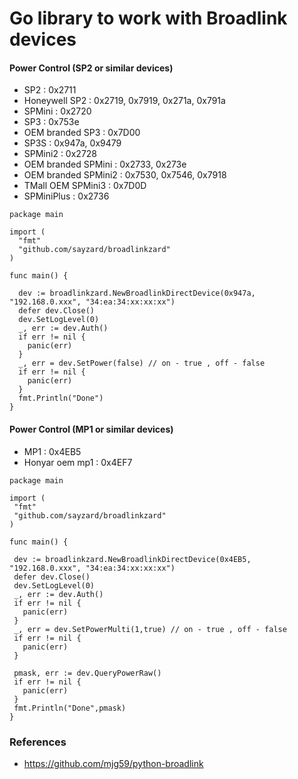 # Go library to work with Broadlink devices

#### Power Control (SP2 or similar devices)
 - SP2 : 0x2711
 - Honeywell SP2 : 0x2719, 0x7919, 0x271a, 0x791a 
 - SPMini : 0x2720
 - SP3 : 0x753e
 - OEM branded SP3 : 0x7D00
 - SP3S : 0x947a, 0x9479
 - SPMini2 : 0x2728
 - OEM branded SPMini : 0x2733, 0x273e
 - OEM branded SPMini2 : 0x7530, 0x7546, 0x7918
 - TMall OEM SPMini3 : 0x7D0D
 - SPMiniPlus : 0x2736
```
package main

import (
  "fmt"
  "github.com/sayzard/broadlinkzard"
)

func main() {

  dev := broadlinkzard.NewBroadlinkDirectDevice(0x947a, "192.168.0.xxx", "34:ea:34:xx:xx:xx")
  defer dev.Close()
  dev.SetLogLevel(0)
  _, err := dev.Auth()
  if err != nil {
    panic(err)
  }
  _, err = dev.SetPower(false) // on - true , off - false
  if err != nil {
    panic(err)
  }
  fmt.Println("Done")
}
```

#### Power Control (MP1 or similar devices)
 - MP1 : 0x4EB5
 - Honyar oem mp1 : 0x4EF7
 ```
package main

import (
  "fmt"
  "github.com/sayzard/broadlinkzard"
)

func main() {

  dev := broadlinkzard.NewBroadlinkDirectDevice(0x4EB5, "192.168.0.xxx", "34:ea:34:xx:xx:xx")
  defer dev.Close()
  dev.SetLogLevel(0)
  _, err := dev.Auth()
  if err != nil {
    panic(err)
  }
  _, err = dev.SetPowerMulti(1,true) // on - true , off - false
  if err != nil {
    panic(err)
  }
  
  pmask, err := dev.QueryPowerRaw()
  if err != nil {
    panic(err)
  }
  fmt.Println("Done",pmask)
}
```

### References
* <https://github.com/mjg59/python-broadlink>
